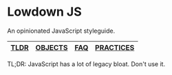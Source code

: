 Lowdown JS
===
An opinionated JavaScript styleguide.

| [TLDR](TLDR.md) | [OBJECTS](OBJECTS.md) | [FAQ](FAQ.md) | [PRACTICES](PRACTICES.md) |
|-----------------|-----------------------|---------------|---------------------------|

TL;DR: JavaScript has a lot of legacy bloat.  Don't use it.
